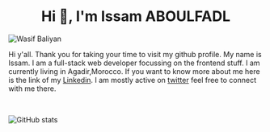 <h1 align="center">Hi 👋, I'm Issam ABOULFADL</h1>

![Wasif Baliyan](./linkedin-header.png)

Hi y'all. Thank you for taking your time to visit my github profile. My name is Issam. I am a full-stack web developer focussing on the frontend stuff. I am currently living in Agadir,Morocco.
If you want to know more about me here is the link of my [Linkedin](https://www.linkedin.com/in/issam-aboulfadl-950004192/). I am mostly active on [twitter](https://twitter.com/Dev_Issam) feel free to connect with me there.

<br/>

![GitHub stats](https://github-readme-stats.vercel.app/api?username=wasifbaliyan&theme=radical&show_icons=true)
